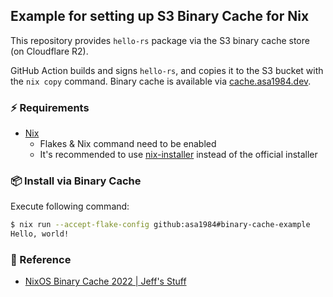 ## Example for setting up S3 Binary Cache for Nix

This repository provides `hello-rs` package via the S3 binary cache store (on Cloudflare R2).

GitHub Action builds and signs `hello-rs`, and copies it to the S3 bucket with the `nix copy` command. Binary cache is available via [cache.asa1984.dev](https://cache.asa1984.dev).

### :zap: Requirements

- [Nix](https://nixos.org)
  - Flakes & Nix command need to be enabled
  - It's recommended to use [nix-installer](https://github.com/DeterminateSystems/nix-installer) instead of the official installer

### :package: Install via Binary Cache

Execute following command:

```bash
$ nix run --accept-flake-config github:asa1984#binary-cache-example
Hello, world!
```

### :book: Reference

- [NixOS Binary Cache 2022 | Jeff's Stuff](https://jcollie.github.io/nixos/2022/04/27/nixos-binary-cache-2022.html)
